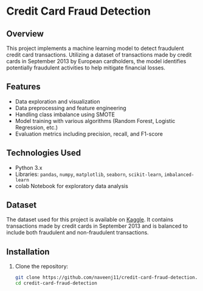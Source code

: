# Credit Card Fraud Detection

## Overview

This project implements a machine learning model to detect fraudulent credit card transactions. Utilizing a dataset of transactions made by credit cards in September 2013 by European cardholders, the model identifies potentially fraudulent activities to help mitigate financial losses.

## Features

- Data exploration and visualization
- Data preprocessing and feature engineering
- Handling class imbalance using SMOTE
- Model training with various algorithms (Random Forest, Logistic Regression, etc.)
- Evaluation metrics including precision, recall, and F1-score

## Technologies Used

- Python 3.x
- Libraries: `pandas`, `numpy`, `matplotlib`, `seaborn`, `scikit-learn`, `imbalanced-learn`
- colab Notebook for exploratory data analysis

## Dataset

The dataset used for this project is available on [Kaggle](https://www.kaggle.com/datasets/dalpozz/creditcard-fraud). It contains transactions made by credit cards in September 2013 and is balanced to include both fraudulent and non-fraudulent transactions.

## Installation

1. Clone the repository:

   ```bash
   git clone https://github.com/naveenj11/credit-card-fraud-detection.git
   cd credit-card-fraud-detection
